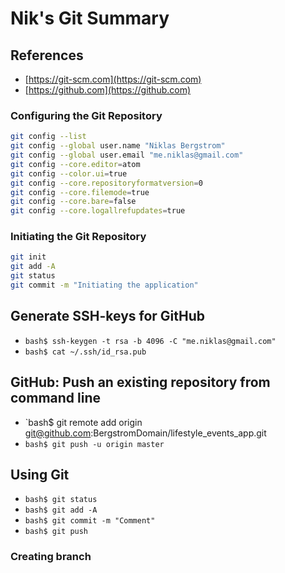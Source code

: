 Nik's Git Summary
==================================================

##  References
- [https://git-scm.com](https://git-scm.com)
- [https://github.com](https://github.com)

###  Configuring the Git Repository
```bash
git config --list
git config --global user.name "Niklas Bergstrom"
git config --global user.email "me.niklas@gmail.com"
git config --core.editor=atom
git config --color.ui=true
git config --core.repositoryformatversion=0
git config --core.filemode=true
git config --core.bare=false
git config --core.logallrefupdates=true
```

###  Initiating the Git Repository
```bash
git init
git add -A
git status
git commit -m "Initiating the application"
```


##  Generate SSH-keys for GitHub
- `bash$ ssh-keygen -t rsa -b 4096 -C "me.niklas@gmail.com"`
- `bash$ cat ~/.ssh/id_rsa.pub`


##  GitHub: Push an existing repository from command line
- `bash$ git remote add origin git@github.com:BergstromDomain/lifestyle_events_app.git
- `bash$ git push -u origin master`


##  Using Git
- `bash$ git status`
- `bash$ git add -A`
- `bash$ git commit -m "Comment"`
- `bash$ git push`

###  Creating branch
```bash

```
